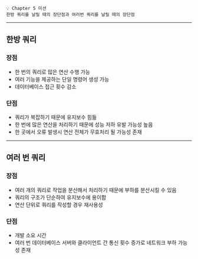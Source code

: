 `````
💡 Chapter 5 미션
한방 쿼리를 날릴 때의 장단점과 여러번 쿼리를 날릴 때의 장단점
`````

---

## 한방 쿼리

### 장점

- 한 번의 쿼리로 많은 연산 수행 가능
- 여러 기능을 제공하는 단일 명령어 생성 가능
- 데이터베이스 접근 횟수 감소

### 단점

- 쿼리가 복잡하기 때문에 유지보수 힘듦
- 한 번에 많은 연산을 처리하기 때문에 성능 저하 유발 가능성 높음
- 한 곳에서 오류 발생시 연산 전체가 무효처리 될 가능성 존재

---

## 여러 번 쿼리

### 장점

- 여러 개의 쿼리로 작업을 분산해서  처리하기 때문에 부하를 분산시킬 수 있음
- 쿼리의 구조가 단순하여 유지보수에 용이함
- 연산 단위로 쿼리를 작성할 경우 재사용성

### 단점

- 개발 소요 시간
- 여러 번 데이터베이스 서버와 클라이언트 간 통신 횟수 증가로 네트워크 부하 가능성 존재